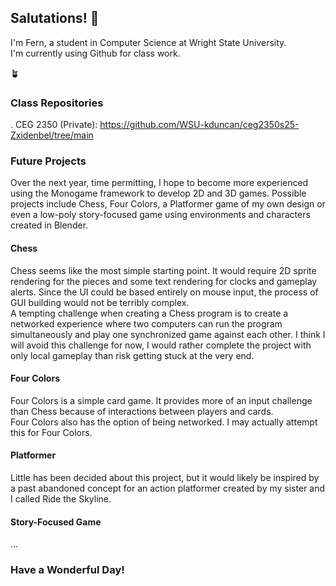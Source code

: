 ## Salutations! 👋

<!--
**Zxidenbel/zxidenbel** is a ✨ _special_ ✨ repository because its `README.md` (this file) appears on your GitHub profile.

Here are some ideas to get you started:

- 🔭 I’m currently working on ...
- 🌱 I’m currently learning ...
- 👯 I’m looking to collaborate on ...
- 🤔 I’m looking for help with ...
- 💬 Ask me about ...
- 📫 How to reach me: ...
- 😄 Pronouns: ...
- ⚡ Fun fact: ...
-->

I'm Fern, a student in Computer Science at Wright State University.  
I'm currently using Github for class work.  
  
🪴  

### Class Repositories
  . CEG 2350 (Private): https://github.com/WSU-kduncan/ceg2350s25-Zxidenbel/tree/main
  
### Future Projects
  Over the next year, time permitting, I hope to become more experienced using the Monogame framework to develop 2D and 3D games.
  Possible projects include Chess, Four Colors, a Platformer game of my own design or even a low-poly story-focused game using environments
  and characters created in Blender.  
  #### Chess
  Chess seems like the most simple starting point. It would require 2D sprite rendering for the pieces and some text rendering for
  clocks and gameplay alerts. Since the UI could be based entirely on mouse input, the process of GUI building would not be terribly complex.  
  A tempting challenge when creating a Chess program is to create a networked experience where two computers can run the program
  simultaneously and play one synchronized game against each other. I think I will avoid this challenge for now, I would rather
  complete the project with only local gameplay than risk getting stuck at the very end.
  #### Four Colors
  Four Colors is a simple card game. It provides more of an input challenge than Chess because of interactions between players and cards.  
  Four Colors also has the option of being networked. I may actually attempt this for Four Colors.
  #### Platformer
  Little has been decided about this project, but it would likely be inspired by a past abandoned concept for an action platformer
  created by my sister and I called Ride the Skyline.
  #### Story-Focused Game
  ...

### Have a Wonderful Day!
